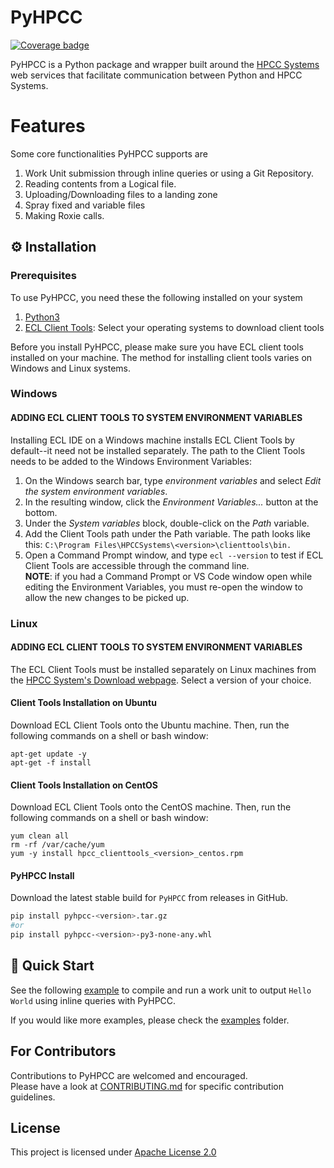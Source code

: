 # PyHPCC

[![Coverage badge](https://github.com/amila-desilva/pyhpcc-internal/raw/python-coverage-comment-action-data/badge.svg)](https://github.com/amila-desilva/pyhpcc-internal/tree/python-coverage-comment-action-data)



PyHPCC is a Python package and wrapper built around the [HPCC Systems](https://hpccsystems.com/) web services that facilitate communication between Python and HPCC Systems. 
# Features
Some core functionalities PyHPCC supports are
1. Work Unit submission through inline queries or using a Git Repository.
2. Reading contents from a Logical file.
3. Uploading/Downloading files to a landing zone
4. Spray fixed and variable files
5. Making Roxie calls.
## ⚙️ Installation

### Prerequisites

To use PyHPCC, you need these the following installed on your system<br>
1. [Python3](https://www.python.org/downloads/)
2. [ECL Client Tools](https://hpccsystems.com/download/): Select your operating systems to download client tools

Before you install PyHPCC, please make sure you have ECL client tools installed on your machine. The method for installing client tools varies on Windows and Linux systems.


### Windows
#### ADDING ECL CLIENT TOOLS TO SYSTEM ENVIRONMENT VARIABLES
Installing ECL IDE on a Windows machine installs ECL Client Tools by default--it need not be installed separately. The path to the Client Tools needs to be added to the Windows Environment Variables:
  1. On the Windows search bar, type <em>environment variables</em> and select <em>Edit the system environment variables</em>.
  2. In the resulting window, click the <em>Environment Variables...</em> button at the bottom.
  3. Under the <em>System variables</em> block, double-click on the <em>Path</em> variable.
  4. Add the Client Tools path under the Path variable. The path looks like this: `C:\Program Files\HPCCSystems\<version>\clienttools\bin.` 
  5. Open a Command Prompt window, and type `ecl --version` to test if ECL Client Tools are accessible through the command line.
   <br>**NOTE**: if you had a Command Prompt or VS Code window open while editing the Environment Variables, you must re-open the window to allow the new changes to be picked up.


### Linux
#### ADDING ECL CLIENT TOOLS TO SYSTEM ENVIRONMENT VARIABLES
The ECL Client Tools must be installed separately on Linux machines from the [HPCC System's Download webpage](https://hpccsystems.com/download). Select a version of your choice. 
<br>
<!-- **NOTE**: Version 7.4.32 has been tested and used on Ubuntu. Version 6.4.12 has been tested and used on CentOS systems. -->


#### Client Tools Installation on Ubuntu
Download ECL Client Tools onto the Ubuntu machine. Then, run the following commands on a shell or bash window:

    apt-get update -y
    apt-get -f install


#### Client Tools Installation on CentOS
Download ECL Client Tools onto the CentOS machine. Then, run the following commands on a shell or bash window:

    yum clean all
    rm -rf /var/cache/yum
    yum -y install hpcc_clienttools_<version>_centos.rpm

#### PyHPCC Install
Download the latest stable build for `PyHPCC` from releases in GitHub.<br>

``` bash
pip install pyhpcc-<version>.tar.gz
#or
pip install pyhpcc-<version>-py3-none-any.whl
```

## 🚀 Quick Start
See the following [example](examples/work_unit_hello_world.py) to compile and run a work unit to output `Hello World` using inline queries with PyHPCC.

If you would like more examples, please check the [examples](examples) folder.


## For Contributors
Contributions to PyHPCC are welcomed and encouraged.<br>
Please have a look at [CONTRIBUTING.md](CONTRIBUTING.md) for specific contribution guidelines.


## License

This project is licensed under [Apache License 2.0](LICENSE)

<!-- For more information about the package, please refer to the detailed documentation - https://upgraded-bassoon-daa9d010.pages.github.io/build/html/index.html -->
